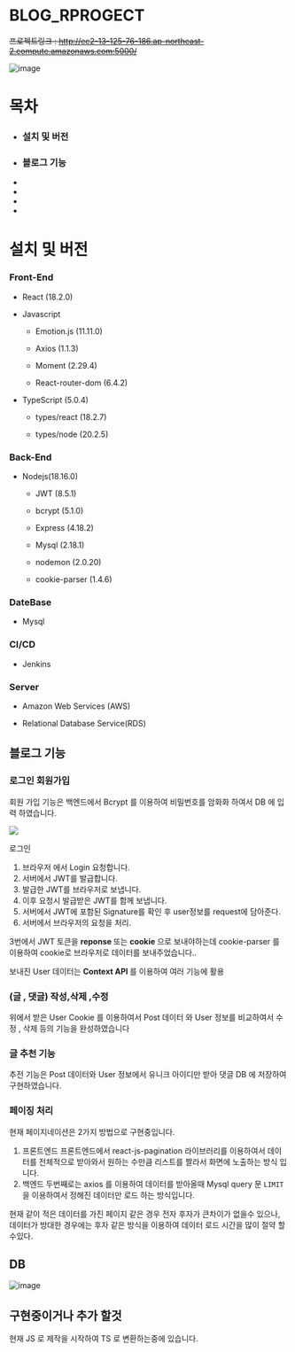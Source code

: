 # BLOG_RPROGECT

~~프로젝트링크 : http://ec2-13-125-76-186.ap-northeast-2.compute.amazonaws.com:5000/~~

![image](https://github.com/seong-94/blog_aws/assets/68951572/f20775ed-d436-4738-93f2-4297281b7fea)

# 목차

- <h3>설치 및 버전</h3>
- <h3>블로그 기능</h3>
-
-
-
-

# 설치 및 버전

<h3>Front-End</h3>

- React (18.2.0)

- Javascript

  - Emotion.js (11.11.0)

  - Axios (1.1.3)

  - Moment (2.29.4)

  - React-router-dom (6.4.2)

- TypeScript (5.0.4)

  - types/react (18.2.7)

  - types/node (20.2.5)

<h3> Back-End</h3>

- Nodejs(18.16.0)

  - JWT (8.5.1)

  - bcrypt (5.1.0)

  - Express (4.18.2)

  - Mysql (2.18.1)

  - nodemon (2.0.20)

  - cookie-parser (1.4.6)

<h3> DateBase</h3>

- Mysql

<h3> CI/CD  </h3>

- Jenkins

<h3> Server</h3>

- Amazon Web Services (AWS)

- Relational Database Service(RDS)

## 블로그 기능

<h3> 로그인 회원가입</h3>
회원 가입 기능은 백엔드에서  Bcrypt 를  이용하여 비밀번호를 암화화 하여서 DB 에 입력 하였습니다.

![](https://velog.velcdn.com/images%2F_woogie%2Fpost%2F93589866-64f5-420b-bb98-efa033d29049%2FJWT_tokens_EN.png)

로그인

1.  브라우저 에서 Login 요청합니다.
2.  서버에서 JWT를 발급합니다.
3.  발급한 JWT를 브라우저로 보냅니다.
4.  이후 요청시 발급받은 JWT를 함께 보냅니다.
5.  서버에서 JWT에 포함된 Signature를 확인 후 user정보를 request에 담아준다.
6.  서버에서 브라우저의 요청을 처리.

3번에서 JWT 토큰을 <strong>reponse </strong> 또는 <strong> cookie</strong> 으로 보내야하는데 cookie-parser 를 이용하여 cookie로 브라우저로 데이터를 보내주었습니다..

보내진 User 데이터는 <strong> Context API </strong>를 이용하여 여러 기능에 활용

<h3> (글 , 댓글) 작성,삭제 ,수정</h3>

위에서 받은 User Cookie 를 이용하여서 Post 데이터 와 User 정보를 비교하여서 수정 , 삭제 등의 기능을 완성하였습니다

<h3> 글 추천 기능</h3>

추전 기능은 Post 데이터와 User 정보에서 유니크 아이디만 받아 댓글 DB 에 저장하여 구현하였습니다.

<h3> 페이징 처리</h3>

현재 페이지네이션은 2가지 방법으로 구현중입니다.

1. 프론트엔드
   프론트엔드에서 react-js-pagination 라이브러리를 이용하여서 데이터를 전체적으로 받아와서 원하는 수만큼 리스트를 짤라서 화면에 노출하는 방식 입니다.
2. 백엔드
   두번째로는 axios 를 이용하여 데이터를 받아올때 Mysql query 문 `LIMIT` 을 이용하여서 정해진 데이터만 로드 하는 방식입니다.

현재 같이 적은 데이터를 가진 페이지 같은 경우 전자 후자가 큰차이가 없을수 있으나, 데이터가 방대한 경우에는 후자 같은 방식을 이용하여 데이터 로드 시간을 많이 절약 할수있다.

## DB

![image](https://github.com/seong-94/blog_aws/assets/68951572/074f3e05-5069-4f90-98de-abb9497bc0f8)

## 구현중이거나 추가 할것

현재 JS 로 제작을 시작하여 TS 로 변환하는중에 있습니다.
